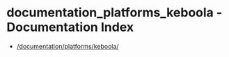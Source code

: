 # documentation_platforms_keboola - Documentation Index

- [/documentation/platforms/keboola/](./_documentation_platforms_keboola_.md)

